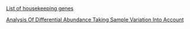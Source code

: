 
[List of housekeeping genes](https://github.com/CNAID/mRNA/blob/master/Human_Housekeeping_Gene_List.txt)

[Analysis Of Differential Abundance Taking Sample Variation Into Account](https://rdrr.io/bioc/ALDEx2/)
